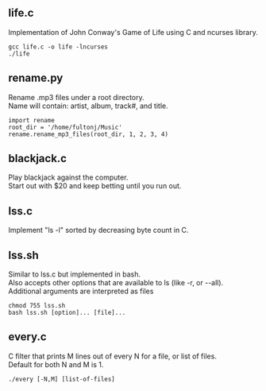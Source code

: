 ## life.c

Implementation of John Conway's Game of Life using C and ncurses library.

```
gcc life.c -o life -lncurses
./life
```

## rename.py

Rename .mp3 files under a root directory.  
Name will contain: artist, album, track#, and title.

```
import rename
root_dir = '/home/fultonj/Music'
rename.rename_mp3_files(root_dir, 1, 2, 3, 4)
```

## blackjack.c

Play blackjack against the computer.  
Start out with $20 and keep betting until you run out.

## lss.c

Implement "ls -l" sorted by decreasing byte count in C.

## lss.sh

Similar to lss.c but implemented in bash.  
Also accepts other options that are available to ls (like -r, or --all).  
Additional arguments are interpreted as files

```
chmod 755 lss.sh
bash lss.sh [option]... [file]...
```

## every.c

C filter that prints M lines out of every N for a file, or list of files.  
Default for both N and M is 1.

```
./every [-N,M] [list-of-files]
```
